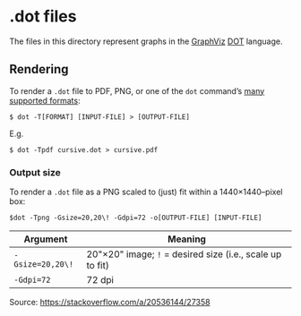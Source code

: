 # .dot files

The files in this directory represent graphs in the [GraphViz](https://graphviz.gitlab.io/)
[DOT](https://graphviz.gitlab.io/_pages/doc/info/lang.html) language.

## Rendering

To render a `.dot` file to PDF, PNG, or one of the `dot` command’s [many supported formats](https://graphviz.gitlab.io/_pages/doc/info/output.html):

```
$ dot -T[FORMAT] [INPUT-FILE] > [OUTPUT-FILE]
```

E.g.

```
$ dot -Tpdf cursive.dot > cursive.pdf
```

### Output size

To render a `.dot` file as a PNG scaled to (just) fit within a 1440×1440–pixel box:

```
$dot -Tpng -Gsize=20,20\! -Gdpi=72 -o[OUTPUT-FILE] [INPUT-FILE]
```

| Argument | Meaning |
| --- | --- |
| `-Gsize=20,20\!` | 20"×20" image; `!` = desired size (i.e., scale up to fit) |
| `-Gdpi=72` | 72 dpi |

Source: https://stackoverflow.com/a/20536144/27358
